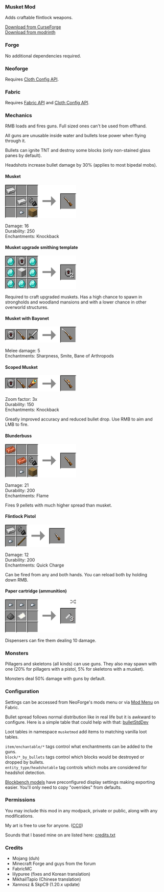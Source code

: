 ### Musket Mod

Adds craftable flintlock weapons.

[Download from CurseForge](https://www.curseforge.com/minecraft/mc-mods/ewewukeks-musket-mod/files/all)\
[Download from modrinth](https://modrinth.com/mod/ewewukeks-musket-mod/versions)

### Forge

No additional dependencies required.

### Neoforge

Requires [Cloth Config API](https://modrinth.com/mod/cloth-config).

### Fabric

Requires [Fabric API](https://modrinth.com/mod/fabric-api) and [Cloth Config API](https://modrinth.com/mod/cloth-config).

### Mechanics

RMB loads and fires guns. Full sized ones can't be used from offhand.

All guns are unusable inside water and bullets lose power when flying through it.

Bullets can ignite TNT and destroy some blocks (only non-stained glass panes by default).

Headshots increase bullet damage by 30% (applies to most bipedal mobs).

#### Musket
![](doc/musket_recipe.png?raw=true)

Damage: 16\
Durability: 250\
Enchantments: Knockback

#### Musket upgrade smithing template
![](doc/musket_upgrade_recipe.png?raw=true)

Required to craft upgraded muskets. Has a high chance to spawn in strongholds and woodland mansions and with a lower chance in other overworld structures.

#### Musket with Bayonet
![](doc/musket_with_bayonet_smithing.png?raw=true)

Melee damage: 5\
Enchantments: Sharpness, Smite, Bane of Arthropods

#### Scoped Musket
![](doc/musket_with_scope_smithing.png?raw=true)

Zoom factor: 3x\
Durability: 150\
Enchantments: Knockback

Greatly improved accuracy and reduced bullet drop. Use RMB to aim and LMB to fire.

#### Blunderbuss
![](doc/blunderbuss_recipe.png?raw=true)

Damage: 21\
Durability: 200\
Enchantments: Flame

Fires 9 pellets with much higher spread than musket.

#### Flintlock Pistol
![](doc/pistol_recipe.png?raw=true)

Damage: 12\
Durability: 200\
Enchantments: Quick Charge

Can be fired from any and both hands. You can reload both by holding down RMB.

#### Paper cartridge (ammunition)
![](doc/cartridge_recipe.png?raw=true)

Dispensers can fire them dealing 10 damage.

### Monsters

Pillagers and skeletons (all kinds) can use guns. They also may spawn with one (20% for pillagers with a pistol, 5% for skeletons with a musket).

Monsters deal 50% damage with guns by default.

### Configuration

Settings can be accessed from NeoForge's mods menu or via [Mod Menu](https://modrinth.com/mod/modmenu) on Fabric.

Bullet spread follows normal distribution like in real life but it is awkward to configure. Here is a simple table that could help with that: [bulletStdDev](STDDEV.md "bulletStdDev")

Loot tables in namespace `musketmod` add items to matching vanilla loot tables.

`item/enchantable/*` tags control what enchantments can be added to the guns.\
`block/*_by_bullets` tags control which blocks would be destroyed or dropped by bullets.\
`entity_type/headshotable` tag controls which mobs are considered for headshot detection.

[Blockbench models](blockbench) have preconfigured display settings making exporting easier. You'll only need to copy "overrides" from defaults.

### Permissions

You may include this mod in any modpack, private or public, along with any modifications.

My art is free to use for anyone. ([CC0](https://creativecommons.org/publicdomain/zero/1.0/))

Sounds that I based mine on are listed here: [credits.txt](src/main/resources/assets/musketmod/sounds/credits.txt)

### Credits

- Mojang (duh)
- Minecraft Forge and guys from the forum
- FabricMC
- lilypuree (fixes and Korean translation)
- MikhailTapio (Chinese translation)
- Xannosz & SkpC9 (1.20.x update)
